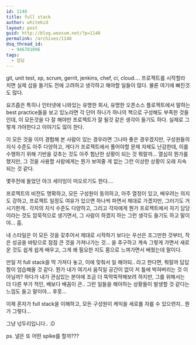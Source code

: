 ```yaml
---
id: 1148
title: full stack
author: whitekid
layout: post
guid: http://blog.woosum.net/?p=1148
permalink: /archives/1148
dsq_thread_id:
  - 946781096
tags:
  - 잡담
---
```

git, unit test, xp, scrum, gerrit, jenkins, chef, ci, cloud.... 프로젝트를 시작할라 치면 실제 삽을 들기도 전에 고려하고 생각하고 해야할 일들이 많다. 물론 여기에 빠진것도 많다.

요즈즘은 특히나 인터넷에 나와있는 유명한 회사, 유명한 오픈소스 플로젝트에서 말하는 best practice들을 보고 있노라면 각 단어 하나가 하나의 책으로 구성해도 부족한 것들인데, 이 모든것을 다 잘 해야만 프로젝트가 잘 될것 같은 생각이 들기도 하다. 실제로 그렇게 가야한다고 이야기도 많이 한다.

이 모든 것을 이미 경험해 본 사람이 있는 경우라면 그나마 좋은 경우겠지만, 구성원들의 지식 수준도 아주 다양하고, 게다가 프로젝트에서 풀어야할 문제 자체도 난감한데, 이를 수행하기 위해 기반을 갖추는 것도 아주 험난한 상황이 되는 것 뭐랄까... 열심히 뭔가를 했지만, 그 것을 사용할 사람에게는 뭔가 보여줄 게 없는 그런 이상한 상황이 오래 지속되는 것 같다.

몇주전에 들었던 야크 세이빙이 떠오르기도 한다....

프로젝트의 비전도 명확하고, 모든 구성원이 동의하고, 아주 열정이 있고, 배우려는 의지도 강하고, 프로젝트 일정도 여유가 있으면 하나씩 파면서 제대로 가겠지만, 그러기도 거시기한게.. 각자의 지식 수준도 다양하고, 그리고 각자에게 뭔가 프로젝트에서 자기 담당이라는 것도 암묵적으로 생기면서, 그 사람이 하겠지 하는 그런 생각도 들기도 하고 말이야... 흠.

내 스타일은 이 모든 것을 갗추어서 제대로 시작하기 보다는 우선은 조그만한 것부터, 작은 성공을 바탕으로 점점 큰 것을 가져나가는 것... 을 추구하고 계속 그렇게 가면서 새로운 것도 쉽게 쉽게 배우고, 그게 왜 필요한 지도 몸으로 느껴가면서 배웠는데 말이다.

만일 저 full stack을 딱 가져다 놓고, 이에 맞춰서 일 해야되.. 라고 한다면, 뭐랄까 답답함이 엄습해올 것 같다. 뭔가 내가 여기서 움직일 공간이 없이 저 틀에 박혀버리는 것 이 아닐까? 하다가 내가 관심있는 분야에 조금 더 뚝딱뚝딱해보려 하지만, 그를 위해서는 더 다른 부가 적인, 배보다 배꼼이 큰.. 그런 일들을 해야하는 상황들이 발생할 것 같다는 느낌도 들고 말이야... 후훗...

이제 혼자가 full stack을 이해하고, 모든 구성원이 케익을 세로롤 자를 수 있으련지.. 뭔가 그렇다...

그냥 넋두리입니다.. :D

ps. 낼은 또 어떤 spike를 할까???